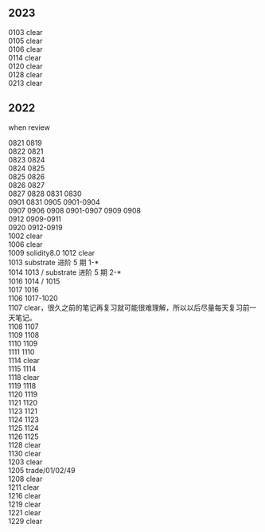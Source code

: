 ## 2023

0103 clear  
0105 clear  
0106 clear  
0114 clear  
0120 clear  
0128 clear  
0213 clear

## 2022

when review

0821 0819  
0822 0821  
0823 0824  
0824 0825  
0825 0826  
0826 0827  
0827 0828
0831 0830  
0901 0831
0905 0901-0904  
0907 0906
0908 0901-0907
0909 0908  
0912 0909-0911  
0920 0912-0919  
1002 clear  
1006 clear  
1009 solidity8.0
1012 clear  
1013 substrate 进阶 5 期 1-\*  
1014 1013 / substrate 进阶 5 期 2-\*  
1016 1014 / 1015  
1017 1016  
1106 1017-1020  
1107 clear，很久之前的笔记再复习就可能很难理解，所以以后尽量每天复习前一天笔记。  
1108 1107  
1109 1108  
1110 1109  
1111 1110  
1114 clear  
1115 1114  
1118 clear  
1119 1118  
1120 1119  
1121 1120  
1123 1121  
1124 1123  
1125 1124  
1126 1125  
1128 clear  
1130 clear  
1203 clear  
1205 trade/01/02/49  
1208 clear  
1211 clear  
1216 clear  
1219 clear  
1221 clear  
1229 clear

